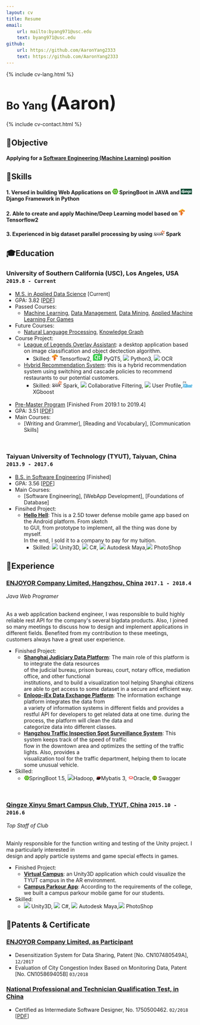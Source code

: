 ```yaml
---
layout: cv
title: Resume
email: 
    url: mailto:byang971@usc.edu
    text: byang971@usc.edu
github:
    url: https://github.com/AaronYang2333
    text: https://github.com/AaronYang2333
---
```

{% include cv-lang.html %}

# Bo __Yang__ <font size="9">(Aaron)</font>

{% include cv-contact.html %}

## <span>&#127919;</span>Objective
#### __Applying for a <u>Software Engineering (Machine Learning)</u> position__

## <span>&#128170;</span>Skills
#### __1. Versed in building Web Applications on <span><img src="assets/icons/springboot.png" height="15" width="16"> SpringBoot in JAVA</span> and <span><img src="assets/icons/django.png" height="15" width="30"> Django</span> Framework in Python__

#### __2. Able to create and apply Machine/Deep Learning model based on <span><img src="assets/icons/tensorflow.png" height="18" width="16"> Tensorflow2</span>__

#### __3. Experienced in big dataset parallel processing by using <span><img src="assets/icons/spark.png" height="15" width="30"> Spark</span>__

## <span>&#127891;</span>Education 

### __University of Southern California (USC), Los Angeles, USA__ `2019.8 - Current`

- <u>M.S. in Applied Data Science</u> [Current]
- GPA: 3.82 [[PDF](assets/apds_2.pdf)]
- Passed Courses: 
    - [Machine Learning](https://aaronyang2333.github.io/DSCI_552/), [Data Management](https://aaronyang2333.github.io/DSCI_551/), [Data Mining](https://aaronyang2333.github.io/DSCI_553/), [Applied Machine Learning For Games](https://aaronyang2333.github.io/LOL_Overlay_Assistant_Tool/)<br>
- Future Courses: 
    - [Natural Language Processing](), [Knowledge Graph]()
- Course Project:
    - [League of Legends Overlay Assistant](https://aaronyang2333.github.io/LOL_Overlay_Assistant_Tool/): a desktop application based on image classification and object dectection algorithm.
        - Skilled: <span><img src="assets/icons/tensorflow.png" height="18" width="16"> Tensorflow2</span>, <span><img src="assets/icons/pyqt.png"> PyQT5</span>, <span><img src="https://img.icons8.com/color/18/000000/python.png"/> Python3</span>, <span><img src="https://img.icons8.com/metro/18/000000/general-ocr.png"/> OCR</span>
    - [Hybrid Recommendation System](https://github.com/AaronYang2333/DSCI_553/tree/master/project): this is a hybrid recommendation system using switching and cascade policies to recommend restaurants to our potential customers.
        - Skilled: <span><img src="assets/icons/spark.png" height="18" width="26"> Spark</span>, <span><img src="https://img.icons8.com/ios/18/000000/pivot-table.png"/> Collaborative Filtering</span>, <span><img src="https://img.icons8.com/windows/18/000000/change-user-male--v1.png"/> User Profile</span>,<span><img src="assets/icons/xgboost.png" height="18" width="26"> XGboost</span>
<br><br>
- <u>Pre-Master Program</u>  [Finished From 2019.1 to 2019.4]
- GPA: 3.51 [[PDF](assets/ia_grade.pdf)]
- Main Courses:
    - [Writing and Grammer], [Reading and Vocabulary], [Communication Skills] <br>
<br>

### __Taiyuan University of Technology (TYUT), Taiyuan, China__ `2013.9 - 2017.6`

- <u>B.S. in Software Engineering</u> [Finished]
- GPA: 3.56 [[PDF](assets/typt.pdf)]
- Main Courses: 
    - [Software Engineering], [WebApp Development], [Foundations of Database] <br>
- Finsihed Project:
    - [__Hello Hell__](https://www.bilibili.com/video/BV1uz411b7Vk):  This is a 2.5D tower defense mobile game app based on the Android platform. From sketch <br>to GUI, from prototype to implement, all the thing was done by myself. <br>In the end, I sold it to a company to pay for my tuition.
        - Skilled: <span><img src="https://img.icons8.com/ios-filled/14/000000/unity.png"> Unity3D</span>, <span><img src="https://img.icons8.com/color/14/000000/c-sharp-logo.png"> C#</span>, <span><img src="https://img.icons8.com/color/14/000000/autodesk-maya.png"> Autodesk Maya</span>,<span><img src="https://img.icons8.com/color/16/000000/adobe-photoshop.png"> PhotoShop</span>


## <span>&#128084;</span>Experience

### [__ENJOYOR Company Limited, Hangzhou, China__]()  `2017.1 - 2018.4`
_Java Web Programer_<br><br>

As a web application backend engineer, I was responsible to build highly reliable rest API for the company's several bigdata products. Also, I joined so many meetings to discuss how to design and implement applications in different fields. Benefited from my contribution to these meetings, customers always have a great user experience. <br>
- Finished Project:
    - [__Shanghai Judiciary Data Platform__](): The main role of this platform is to integrate the data resources <br>of the judicial bureau, prison bureau, court, notary office, mediation office, and other functional <br>institutions, and to build a visualization tool helping Shanghai citizens are able to get access to some dataset in a secure and efficient way.
    - [__Enloop-iEx Data Exchange Platform__](): The information exchange platform integrates the data from <br>a variety of information systems in different fields and provides a restful API for developers to get related data at one time. during the process, the platform will clean the data and <br>categorize data into different classes.
    - [__Hangzhou Traffic Inspection Spot Surveillance System__](): This system keeps track of the speed of traffic <br>flow in the downtown area and optimizes the setting of the traffic lights. Also, provides a <br>visualization tool for the traffic department, helping them to locate some unusual vehicle.
- Skilled: 
    - <span><img src="assets/icons/springboot.png" height="12" width="14">SpringBoot 1.5</span>, <span><img src="https://img.icons8.com/color/14/000000/hadoop-distributed-file-system.png">Hadoop</span>, <span><img src="assets/icons/mybatis.png" height="12" width="14">Mybatis 3</span>, <span><img src="assets/icons/oracle.png" height="12" width="14">Oracle</span>, <span><img src = "assets/icons/swagger.png" height="12" width="12"> Swagger</span>
<br>

### [__Qingze Xinyu Smart Campus Club, TYUT, China__]() `2015.10 - 2016.6`
_Top Staff of Club_<br><br>

Mainly responsible for the function writing and testing of the Unity project. I ma particularly interested in <br> design and apply particle systems and game special effects in games.

- Finished Project:
    - [__Virtual Campus__]():  an Unity3D application which could visualize the TYUT campus in the AR environment.
    - [__Campus Parkour App__](): According to the requirements of the college, we built a campus parkour mobile game for our students.
- Skilled: 
    - <span><img src="https://img.icons8.com/ios-filled/14/000000/unity.png"> Unity3D</span>, <span><img src="https://img.icons8.com/color/14/000000/c-sharp-logo.png"> C#</span>, <span><img src="https://img.icons8.com/color/14/000000/autodesk-maya.png"> Autodesk Maya</span>,<span><img src="https://img.icons8.com/color/16/000000/adobe-photoshop.png"> PhotoShop</span>

## <span>&#128240;</span>Patents & Certificate

### [__ENJOYOR Company Limited, as Participant__]()
- Desensitization System for Data Sharing, Patent [No. CN107480549A], `12/2017`<br>
- Evaluation of City Congestion Index Based on Monitoring Data, Patent [No. CN105869405B] `03/2018`<br>

### [__National Professional and Technician Qualification Test, in China__]()
- Certified as Intermediate Software Designer, No. 1750500462. `02/2018` [[PDF](assets/nptq.pdf)]